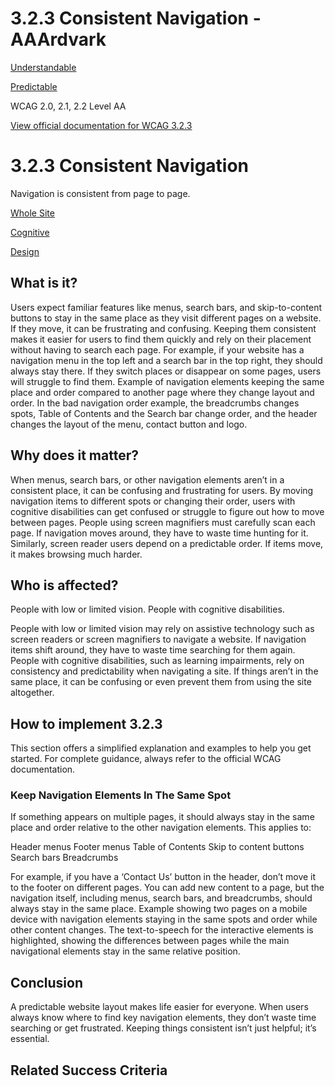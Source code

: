 # 3.2.3 Consistent Navigation - AAArdvark

[Understandable](https://aaardvarkaccessibility.com/wcag-principle/understandable/)

[Predictable](https://aaardvarkaccessibility.com/wcag-guideline/predictable/)

WCAG 2.0, 2.1, 2.2
Level AA

[View official documentation for WCAG 3.2.3](https://www.w3.org/WAI/WCAG22/Understanding/consistent-navigation.html)

# 3.2.3 Consistent Navigation

Navigation is consistent from page to page.

[Whole Site](https://aaardvarkaccessibility.com/wcag-theme/whole-site/) 

 

[Cognitive](https://aaardvarkaccessibility.com/wcag-disability/cognitive/) 

 

[Design](https://aaardvarkaccessibility.com/wcag-responsibility/design/) 

## What is it?

Users expect familiar features like menus, search bars, and skip-to-content buttons to stay in the same place as they visit different pages on a website. If they move, it can be frustrating and confusing. Keeping them consistent makes it easier for users to find them quickly and rely on their placement without having to search each page.
For example, if your website has a navigation menu in the top left and a search bar in the top right, they should always stay there. If they switch places or disappear on some pages, users will struggle to find them.
Example of navigation elements keeping the same place and order compared to another page where they change layout and order. In the bad navigation order example, the breadcrumbs changes spots, Table of Contents and the Search bar change order, and the header changes the layout of the menu, contact button and logo.

## Why does it matter?

When menus, search bars, or other navigation elements aren’t in a consistent place, it can be confusing and frustrating for users. By moving navigation items to different spots or changing their order, users with cognitive disabilities can get confused or struggle to figure out how to move between pages.
People using screen magnifiers must carefully scan each page. If navigation moves around, they have to waste time hunting for it. Similarly, screen reader users depend on a predictable order. If items move, it makes browsing much harder.

## Who is affected?

People with low or limited vision. People with cognitive disabilities.

People with low or limited vision may rely on assistive technology such as screen readers or screen magnifiers to navigate a website. If navigation items shift around, they have to waste time searching for them again.
People with cognitive disabilities, such as learning impairments, rely on consistency and predictability when navigating a site. If things aren’t in the same place, it can be confusing or even prevent them from using the site altogether.

## How to implement 3.2.3

This section offers a simplified explanation and examples to help you get started. For complete guidance, always refer to the official WCAG documentation.

### Keep Navigation Elements In The Same Spot

If something appears on multiple pages, it should always stay in the same place and order relative to the other navigation elements. This applies to:

Header menus
Footer menus
Table of Contents
Skip to content buttons
Search bars
Breadcrumbs

For example, if you have a ‘Contact Us’ button in the header, don’t move it to the footer on different pages.
You can add new content to a page, but the navigation itself, including menus, search bars, and breadcrumbs, should always stay in the same place.
Example showing two pages on a mobile device with navigation elements staying in the same spots and order while other content changes. The text-to-speech for the interactive elements is highlighted, showing the differences between pages while the main navigational elements stay in the same relative position.

## Conclusion

A predictable website layout makes life easier for everyone. When users always know where to find key navigation elements, they don’t waste time searching or get frustrated. Keeping things consistent isn’t just helpful; it’s essential.

## Related Success Criteria

